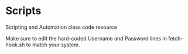 # Scripts
Scripting and Automation class code resource

Make sure to edit the hard-coded Username and Password lines in fetch-hook.sh to match your system.
